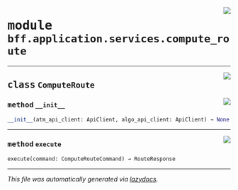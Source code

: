 <!-- markdownlint-disable -->

<a href="https://github.com/Sergoot/encashment-service/blob/master/bff/bff/application/services/compute_route.py#L0"><img align="right" style="float:right;" src="https://img.shields.io/badge/-source-cccccc?style=flat-square"></a>

# <kbd>module</kbd> `bff.application.services.compute_route`






---

<a href="https://github.com/Sergoot/encashment-service/blob/master/bff/bff/application/services/compute_route.py#L5"><img align="right" style="float:right;" src="https://img.shields.io/badge/-source-cccccc?style=flat-square"></a>

## <kbd>class</kbd> `ComputeRoute`




<a href="https://github.com/Sergoot/encashment-service/blob/master/bff/bff/application/services/compute_route.py#L6"><img align="right" style="float:right;" src="https://img.shields.io/badge/-source-cccccc?style=flat-square"></a>

### <kbd>method</kbd> `__init__`

```python
__init__(atm_api_client: ApiClient, algo_api_client: ApiClient) → None
```








---

<a href="https://github.com/Sergoot/encashment-service/blob/master/bff/bff/application/services/compute_route.py#L22"><img align="right" style="float:right;" src="https://img.shields.io/badge/-source-cccccc?style=flat-square"></a>

### <kbd>method</kbd> `execute`

```python
execute(command: ComputeRouteCommand) → RouteResponse
```








---

_This file was automatically generated via [lazydocs](https://github.com/ml-tooling/lazydocs)._

